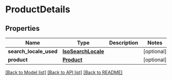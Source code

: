 # ProductDetails

## Properties
Name | Type | Description | Notes
------------ | ------------- | ------------- | -------------
**search_locale_used** | [**IsoSearchLocale**](IsoSearchLocale.md) |  | [optional] 
**product** | [**Product**](Product.md) |  | [optional] 

[[Back to Model list]](../README.md#documentation-for-models) [[Back to API list]](../README.md#documentation-for-api-endpoints) [[Back to README]](../README.md)


